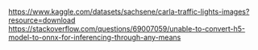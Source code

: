 https://www.kaggle.com/datasets/sachsene/carla-traffic-lights-images?resource=download
https://stackoverflow.com/questions/69007059/unable-to-convert-h5-model-to-onnx-for-inferencing-through-any-means